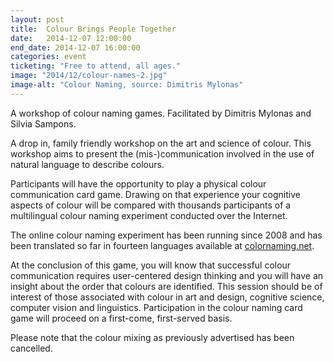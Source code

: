 ```yaml
---
layout: post
title:  Colour Brings People Together
date:   2014-12-07 12:00:00
end_date: 2014-12-07 16:00:00
categories: event
ticketing: "Free to attend, all ages."
image: "2014/12/colour-names-2.jpg"
image-alt: "Colour Naming, source: Dimitris Mylonas"
---
```

A workshop of colour naming games. Facilitated by Dimitris Mylonas and Silvia Sampons.

A drop in, family friendly workshop on the art and science of colour. This workshop aims to present the (mis-)communication involved in the use of natural language to describe colours.

Participants will have the opportunity to play a physical colour communication card game. Drawing on that experience your cognitive aspects of colour will be compared with thousands participants of a multilingual colour naming experiment conducted over the Internet.

The online colour naming experiment has been running since 2008 and has been translated so far in fourteen languages available at [colornaming.net](http://colornaming.net).

At the conclusion of this game, you will know that successful colour communication requires user-centered design thinking and you will have an insight about the order that colours are identified. This session should be of interest of those associated with colour in art and design, cognitive science, computer vision and linguistics. Participation in the colour naming card game will proceed on a first-come, first-served basis.

Please note that the colour mixing as previously advertised has been cancelled.
